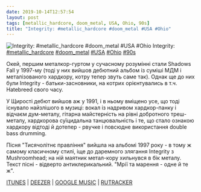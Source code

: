 ```yaml
---
date: 2019-10-14T12:57:54
layout: post
tags: [metallic_hardcore, doom_metal, USA, Ohio, 90s]
title: "Integrity: #metallic_hardcore #doom_metal #USA #Ohio"
---
```

![Integrity: #metallic_hardcore #doom_metal #USA #Ohio](https://res.cloudinary.com/vast-space-unexplored/image/upload/photos/photo_766_14-10-2019_12-57-54.jpg)
Integrity: [#metallic_hardcore](/tags/#metallic_hardcore) [#doom_metal](/tags/#doom_metal) [#USA](/tags/#USA) [#Ohio](/tags/#Ohio) [#90s](/tags/#90s)

Окей, першим металкор-гуртом у сучасному розумінні стали Shadows Fall у 1997-му (тоді у них вийшов дебютний альбом із суміші МДМ і металізованого хардкору, котру тепер звуть саме так). Однак ще до них були Integrity - батьки-засновники, на котрих орієнтувались в т.ч. Hatebreed свого часу.

У Щирості дебют вийшов аж у 1991, і в ньому вміщено усе, що тоді існувало найзлішого в музиці: вокал із надривом хардкор-панку і відчаєм дум-металу, гітарна майстерність на рівні добротного треш-металу, хардкорова суїцидальна танцювальність і те, що стало ознакою хардкору відтоді й дотепер - рвучке і повсюдне використання double bass drumming.

Пісня &quot;Тисячолітнє правління&quot; вийшла на альбомі 1997 року - в тому ж самому класичному стилі, іще до даремного злягання Integrity з Mushroomhead; на ній маятник метал-кору хильнувся в бік металу. Текст пісні - відверто антиклерикальний. &quot;Мрії та марення - одне й те ж&quot;.

[ITUNES](https://music.apple.com/us/album/seasons-in-the-size-of-days/467071928) \| [DEEZER](https://www.deezer.com/album/1267367?utm_source=deezer&amp;utm_content=album-1267367&amp;utm_term=1601611822_1571046941&amp;utm_medium=web) \| [GOOGLE MUSIC](https://play.google.com/music/m/Bwknhugcmdc5gvn3qectwrvlvbi?t=Seasons_In_the_Size_of_Days_-_Integrity) \| [RUTRACKER](https://rutracker.org/forum/viewtopic.php?t=1942799)
